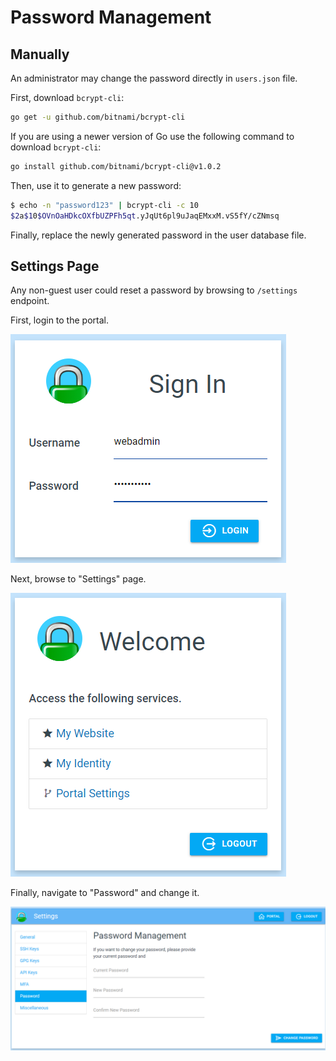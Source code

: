 # Password Management

## Manually

An administrator may change the password directly in `users.json` file.

First, download `bcrypt-cli`:

```bash
go get -u github.com/bitnami/bcrypt-cli
```

If you are using a newer version of Go use the following command to download `bcrypt-cli`:
```bash
go install github.com/bitnami/bcrypt-cli@v1.0.2
```

Then, use it to generate a new password:

```bash
$ echo -n "password123" | bcrypt-cli -c 10
$2a$10$OVnOaHDkcOXfbUZPFh5qt.yJqUt6pl9uJaqEMxxM.vS5fY/cZNmsq
```

Finally, replace the newly generated password in the user database file.

## Settings Page

Any non-guest user could reset a password by browsing to `/settings`
endpoint.

First, login to the portal.

![](./images/local_password_change_1.png)

Next, browse to "Settings" page.

![](./images/local_password_change_2.png)

Finally, navigate to "Password" and change it.

![](./images/local_password_change_3.png)
